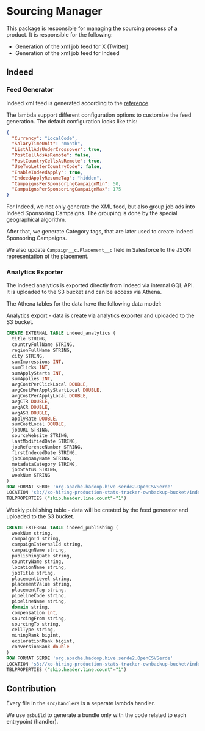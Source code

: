 # Sourcing Manager

This package is responsible for managing the sourcing process of a product.
It is responsible for the following:

- Generation of the xml job feed for X (Twitter)
- Generation of the xml job feed for Indeed

## Indeed

### Feed Generator

Indeed xml feed is generated according to the [reference](https://docs.indeed.com/indeed-apply/xml-feed).

The lambda support different configuration options to customize the feed generation.
The default configuration looks like this:

```json
{
  "Currency": "LocalCode",
  "SalaryTimeUnit": "month",
  "ListAllAdsUnderCrossover": true,
  "PostCellAdsAsRemote": false,
  "PostCountryCellsAsRemote": true,
  "UseTwoLetterCountryCode": false,
  "EnableIndeedApply": true,
  "IndeedApplyResumeTag": "hidden",
  "CampaignsPerSponsoringCampaignMin": 50,
  "CampaignsPerSponsoringCampaignMax": 175
}
```

For Indeed, we not only generate the XML feed, but also group job ads into Indeed Sponsoring Campaigns.
The grouping is done by the special geographical algorithm.

After that, we generate Category tags, that are later used to create Indeed Sponsoring Campaigns.

We also update `Campaign__c.Placement__c` field in Salesforce to the JSON representation of the placement.

### Analytics Exporter

The indeed analytics is exported directly from Indeed via internal GQL API.
It is uploaded to the S3 bucket and can be access via Athena.

The Athena tables for the data have the following data model:

Analytics export - data is create via analytics exporter and uploaded to the S3 bucket.

```sql
CREATE EXTERNAL TABLE indeed_analytics (
  title STRING,
  countryFullName STRING,
  regionFullName STRING,
  city STRING,
  sumImpressions INT,
  sumClicks INT,
  sumApplyStarts INT,
  sumApplies INT,
  avgCostPerClickLocal DOUBLE,
  avgCostPerApplyStartLocal DOUBLE,
  avgCostPerApplyLocal DOUBLE,
  avgCTR DOUBLE,
  avgACR DOUBLE,
  avgASR DOUBLE,
  applyRate DOUBLE,
  sumCostLocal DOUBLE,
  jobURL STRING,
  sourceWebsite STRING,
  lastModifiedDate STRING,
  jobReferenceNumber STRING,
  firstIndexedDate STRING,
  jobCompanyName STRING,
  metadataCategory STRING,
  jobStatus STRING,
  weekNum STRING
)
ROW FORMAT SERDE 'org.apache.hadoop.hive.serde2.OpenCSVSerde'
LOCATION 's3://xo-hiring-production-stats-tracker-ownbackup-bucket/indeed-analytics/analytics/'
TBLPROPERTIES ("skip.header.line.count"="1")
```

Weekly publishing table - data will be created by the feed generator and uploaded to the S3 bucket.

```sql
CREATE EXTERNAL TABLE indeed_publishing (
  weekNum string,
  campaignId string,
  campaignInternalId string,
  campaignName string,
  publishingDate string,
  countryName string,
  locationName string,
  jobTitle string,
  placementLevel string,
  placementValue string,
  placementTag string,
  pipelineCode string,
  pipelineName string,
  domain string,
  compensation int,
  sourcingFrom string,
  sourcingTo string,
  cellType string,
  miningRank bigint,
  explorationRank bigint,
  conversionRank double
)
ROW FORMAT SERDE 'org.apache.hadoop.hive.serde2.OpenCSVSerde'
LOCATION 's3://xo-hiring-production-stats-tracker-ownbackup-bucket/indeed-analytics/publishing/'
TBLPROPERTIES ("skip.header.line.count"="1")
```

## Contribution

Every file in the `src/handlers` is a separate lambda handler.

We use `esbuild` to generate a bundle only with the code related to each entrypoint (handler).
